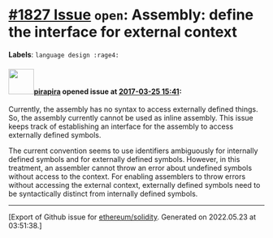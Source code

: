 # [\#1827 Issue](https://github.com/ethereum/solidity/issues/1827) `open`: Assembly: define the interface for external context
**Labels**: `language design :rage4:`


#### <img src="https://avatars.githubusercontent.com/u/44281?u=19789513178700ad73a6cf535a40fbbfdc1ad615&v=4" width="50">[pirapira](https://github.com/pirapira) opened issue at [2017-03-25 15:41](https://github.com/ethereum/solidity/issues/1827):

Currently, the assembly has no syntax to access externally defined things.  So, the assembly currently cannot be used as inline assembly.  This issue keeps track of establishing an interface for the assembly to access externally defined symbols.

The current convention seems to use identifiers ambiguously for internally defined symbols and for externally defined symbols.  However, in this treatment, an assembler cannot throw an error about undefined symbols without access to the context.  For enabling assemblers to throw errors without accessing the external context, externally defined symbols need to be syntactically distinct from internally defined symbols.




-------------------------------------------------------------------------------



[Export of Github issue for [ethereum/solidity](https://github.com/ethereum/solidity). Generated on 2022.05.23 at 03:51:38.]
